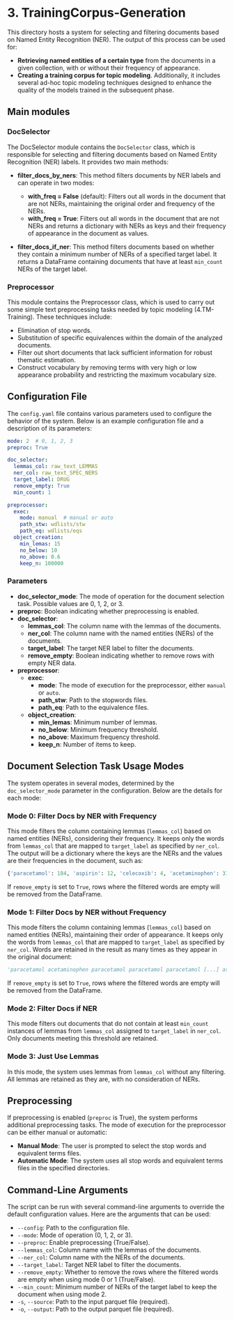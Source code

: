 # 3. TrainingCorpus-Generation

This directory hosts a system for selecting and filtering documents based on Named Entity Recognition (NER). The output of this process can be used for:

- **Retrieving named entities of a certain type** from the documents in a given collection, with or without their frequency of appearance.
- **Creating a training corpus for topic modeling**. Additionally, it includes several ad-hoc topic modeling techniques designed to enhance the quality of the models trained in the subsequent phase.

## Main modules

### DocSelector

The DocSelector module contains the `DocSelector` class, which is responsible for selecting and filtering documents based on Named Entity Recognition (NER) labels. It provides two main methods:

- **filter_docs_by_ners**: This method filters documents by NER labels and can operate in two modes:
  - **with_freq = False** (default): Filters out all words in the document that are not NERs, maintaining the original order and frequency of the NERs.
  - **with_freq = True**: Filters out all words in the document that are not NERs and returns a dictionary with NERs as keys and their frequency of appearance in the document as values.
  
- **filter_docs_if_ner**: This method filters documents based on whether they contain a minimum number of NERs of a specified target label. It returns a DataFrame containing documents that have at least `min_count` NERs of the target label.

### Preprocessor

This module contains the Preprocessor class, which is used to carry out some simple text preprocessing tasks needed by topic modeling (4.TM-Training). These techniques include:

- Elimination of stop words.
- Substitution of specific equivalences within the domain of the analyzed documents.
- Filter out short documents that lack sufficient information for robust thematic estimation.
- Construct vocabulary by removing terms with very high or low appearance probability and restricting the maximum vocabulary size.

## Configuration File

The `config.yaml` file contains various parameters used to configure the behavior of the system. Below is an example configuration file and a description of its parameters:

```yaml
mode: 2  # 0, 1, 2, 3
preproc: True

doc_selector:
  lemmas_col: raw_text_LEMMAS
  ner_col: raw_text_SPEC_NERS
  target_label: DRUG
  remove_empty: True
  min_count: 1

preprocessor:
  exec:
    mode: manual  # manual or auto
    path_stw: wdlists/stw
    path_eq: wdlists/eqs
  object_creation:
    min_lemas: 15
    no_below: 10
    no_above: 0.6
    keep_n: 100000
```

### Parameters

- **doc_selector_mode**: The mode of operation for the document selection task. Possible values are 0, 1, 2, or 3.
- **preproc**: Boolean indicating whether preprocessing is enabled.
- **doc_selector**:
  - **lemmas_col**: The column name with the lemmas of the documents.
  - **ner_col**: The column name with the named entities (NERs) of the documents.
  - **target_label**: The target NER label to filter the documents.
  - **remove_empty**: Boolean indicating whether to remove rows with empty NER data.
- **preprocessor**:
  - **exec**:
    - **mode**: The mode of execution for the preprocessor, either `manual` or `auto`.
    - **path_stw**: Path to the stopwords files.
    - **path_eq**: Path to the equivalence files.
  - **object_creation**:
    - **min_lemas**: Minimum number of lemmas.
    - **no_below**: Minimum frequency threshold.
    - **no_above**: Maximum frequency threshold.
    - **keep_n**: Number of items to keep.

## Document Selection Task Usage Modes

The system operates in several modes, determined by the `doc_selector_mode` parameter in the configuration. Below are the details for each mode:

### Mode 0: Filter Docs by NER with Frequency

This mode filters the column containing lemmas (`lemmas_col`) based on named entities (NERs), considering their frequency. It keeps only the words from `lemmas_col` that are mapped to `target_label` as specified by `ner_col`. The output will be a dictionary where the keys are the NERs and the values are their frequencies in the document, such as:

```python
{'paracetamol': 184, 'aspirin': 12, 'celecoxib': 4, 'acetaminophen': 31, 'naproxen': 1}
```

If `remove_empty` is set to `True`, rows where the filtered words are empty will be removed from the DataFrame.

### Mode 1: Filter Docs by NER without Frequency

This mode filters the column containing lemmas (`lemmas_col`) based on named entities (NERs), maintaining their order of appearance. It keeps only the words from `lemmas_col` that are mapped to `target_label` as specified by `ner_col`. Words are retained in the result as many times as they appear in the original document:

```python
'paracetamol acetaminophen paracetamol paracetamol paracetamol [...] aspirin [...]'
```

If `remove_empty` is set to `True`, rows where the filtered words are empty will be removed from the DataFrame.

### Mode 2: Filter Docs if NER

This mode filters out documents that do not contain at least `min_count` instances of lemmas from `lemmas_col` assigned to `target_label` in `ner_col`. Only documents meeting this threshold are retained.

### Mode 3: Just Use Lemmas

In this mode, the system uses lemmas from `lemmas_col` without any filtering. All lemmas are retained as they are, with no consideration of NERs.

## Preprocessing

If preprocessing is enabled (`preproc` is True), the system performs additional preprocessing tasks. The mode of execution for the preprocessor can be either manual or automatic:

- **Manual Mode**: The user is prompted to select the stop words and equivalent terms files.
- **Automatic Mode**: The system uses all stop words and equivalent terms files in the specified directories.

## Command-Line Arguments

The script can be run with several command-line arguments to override the default configuration values. Here are the arguments that can be used:

- `--config`: Path to the configuration file.
- `--mode`: Mode of operation (0, 1, 2, or 3).
- `--preproc`: Enable preprocessing (True/False).
- `--lemmas_col`: Column name with the lemmas of the documents.
- `--ner_col`: Column name with the NERs of the documents.
- `--target_label`: Target NER label to filter the documents.
- `--remove_empty`: Whether to remove the rows where the filtered words are empty when using mode 0 or 1 (True/False).
- `--min_count`: Minimum number of NERs of the target label to keep the document when using mode 2.
- `-s`, `--source`: Path to the input parquet file (required).
- `-o`, `--output`: Path to the output parquet file (required).